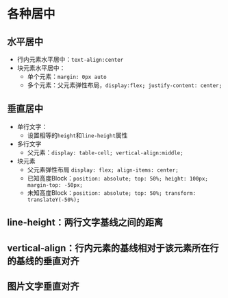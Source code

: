 # 各种居中

## 水平居中

+ 行内元素水平居中：`text-align:center`
+ 块元素水平居中：
  + 单个元素：`margin: 0px auto`
  + 多个元素：父元素弹性布局，`display:flex; justify-content: center;`

## 垂直居中

+ 单行文字：
  + 设置相等的`height`和`line-height`属性
+ 多行文字
  + 父元素：`display: table-cell; vertical-align:middle;`
+ 块元素
  + 父元素弹性布局 `display: flex; align-items: center;`
  + 已知高度Block：`position: absolute; top: 50%; height: 100px; margin-top: -50px;`
  + 未知高度Block：`position: absolute; top: 50%; transform: translateY(-50%);`

## line-height：两行文字基线之间的距离

## vertical-align：行内元素的基线相对于该元素所在行的基线的垂直对齐

## 图片文字垂直对齐

